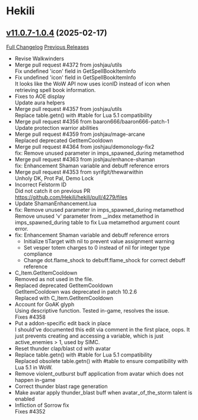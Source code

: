 # Hekili

## [v11.0.7-1.0.4](https://github.com/Hekili/hekili/tree/v11.0.7-1.0.4) (2025-02-17)
[Full Changelog](https://github.com/Hekili/hekili/compare/v11.0.7-1.0.3a...v11.0.7-1.0.4) [Previous Releases](https://github.com/Hekili/hekili/releases)

- Revise Walkwinders  
- Merge pull request #4372 from joshjau/utils  
    Fix undefined 'icon' field in GetSpellBookItemInfo  
- Fix undefined 'icon' field in GetSpellBookItemInfo  
    It looks like the WoW API now uses iconID instead of icon when retrieving spell book information.  
- Fixes to AOE display  
    Update aura helpers  
- Merge pull request #4357 from joshjau/utils  
    Replace table.getn() with #table for Lua 5.1 compatibility  
- Merge pull request #4356 from baaron666/baaron666-patch-1  
    Update protection warrior abilities  
- Merge pull request #4359 from joshjau/mage-arcane  
    Replaced deprecated GetItemCooldown  
- Merge pull request #4364 from joshjau/demonology-fix2  
    fix: Remove unused parameter in imps\_spawned\_during metamethod  
- Merge pull request #4363 from joshjau/enhance-shaman  
    fix: Enhancement Shaman variable and debuff reference errors  
- Merge pull request #4353 from syrifgit/thewarwithin  
    Unholy DK, Prot Pal, Demo Lock  
- Incorrect Felstorm ID  
    Did not catch it on previous PR https://github.com/Hekili/hekili/pull/4279/files  
- Update ShamanEnhancement.lua  
- fix: Remove unused parameter in imps\_spawned\_during metamethod  
    Remove unused 'v' parameter from \_\_index metamethod in imps\_spawned\_during table to fix Lua metamethod argument count error.  
- fix: Enhancement Shaman variable and debuff reference errors  
    - Initialize tiTarget with nil to prevent value assignment warning  
    - Set vesper totem charges to 0 instead of nil for integer type compliance  
    - Change dot.flame\_shock to debuff.flame\_shock for correct debuff reference  
- C\_Item.GetItemCooldown  
    Removed as not used in the file.  
- Replaced deprecated GetItemCooldown  
    GetItemCooldown was deprecated in patch 10.2.6  
    Replaced with C\_Item.GetItemCooldown  
- Account for GoAK glyph  
    Using descriptive function. Tested in-game, resolves the issue.  
    Fixes #4358  
- Put a addon-specific edit back in place  
    I should've documented this edit via comment in the first place, oops. It just prevents creating and accessing a variable, which is just active\_enemies > 1, used by SIMC.  
- Reset thunder clap/blast cd with avatar  
- Replace table.getn() with #table for Lua 5.1 compatibility  
    Replaced obsolete table.getn() with #table to ensure compatibility with Lua 5.1 in WoW.  
- Remove violent\_outburst buff application from avatar which does not happen in-game  
- Correct thunder blast rage generation  
- Make avatar apply thunder\_blast buff when avatar\_of\_the\_storm talent is enabled  
- Infliction of Sorrow fix  
    Fixes #4352  
